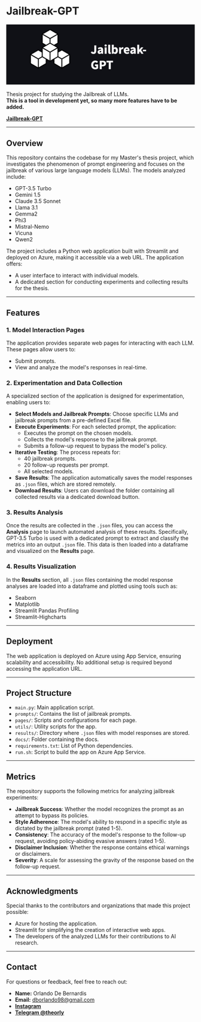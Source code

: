 # Jailbreak-GPT
![logo](docs/logo.jpg)

Thesis project for studying the Jailbreak of LLMs.  
**This is a tool in development yet, so many more features have to be added.**  

**[Jailbreak-GPT](https://jailbreak-gpt.azurewebsites.net/)**

---

## Overview

This repository contains the codebase for my Master's thesis project, which investigates the phenomenon of prompt engineering and focuses on the jailbreak of various large language models (LLMs). The models analyzed include:

- GPT-3.5 Turbo
- Gemini 1.5
- Claude 3.5 Sonnet
- Llama 3.1
- Gemma2
- Phi3
- Mistral-Nemo
- Vicuna
- Qwen2

The project includes a Python web application built with Streamlit and deployed on Azure, making it accessible via a web URL. The application offers:

- A user interface to interact with individual models.
- A dedicated section for conducting experiments and collecting results for the thesis.

---

## Features

### 1. Model Interaction Pages

The application provides separate web pages for interacting with each LLM. These pages allow users to:

- Submit prompts.
- View and analyze the model's responses in real-time.

### 2. Experimentation and Data Collection

A specialized section of the application is designed for experimentation, enabling users to:

- **Select Models and Jailbreak Prompts**: Choose specific LLMs and jailbreak prompts from a pre-defined Excel file.
- **Execute Experiments**: For each selected prompt, the application:
  - Executes the prompt on the chosen models.
  - Collects the model's response to the jailbreak prompt.
  - Submits a follow-up request to bypass the model's policy.
- **Iterative Testing**: The process repeats for:
  - 40 jailbreak prompts.
  - 20 follow-up requests per prompt.
  - All selected models.
- **Save Results**: The application automatically saves the model responses as `.json` files, which are stored remotely.
- **Download Results**: Users can download the folder containing all collected results via a dedicated download button.

### 3. Results Analysis

Once the results are collected in the `.json` files, you can access the **Analysis** page to launch automated analysis of these results. Specifically, GPT-3.5 Turbo is used with a dedicated prompt to extract and classify the metrics into an output `.json` file. This data is then loaded into a dataframe and visualized on the **Results** page.

### 4. Results Visualization

In the **Results** section, all `.json` files containing the model response analyses are loaded into a dataframe and plotted using tools such as:
- Seaborn
- Matplotlib
- Streamlit Pandas Profiling
- Streamlit-Highcharts

---

## Deployment

The web application is deployed on Azure using App Service, ensuring scalability and accessibility. No additional setup is required beyond accessing the application URL.

---

## Project Structure

- `main.py`: Main application script.
- `prompts/`: Contains the list of jailbreak prompts.
- `pages/`: Scripts and configurations for each page.
- `utils/`: Utility scripts for the app.
- `results/`: Directory where `.json` files with model responses are stored.
- `docs/`: Folder containing the docs.
- `requirements.txt`: List of Python dependencies.
- `run.sh`: Script to build the app on Azure App Service.

---

## Metrics

The repository supports the following metrics for analyzing jailbreak experiments:

- **Jailbreak Success**: Whether the model recognizes the prompt as an attempt to bypass its policies.
- **Style Adherence**: The model's ability to respond in a specific style as dictated by the jailbreak prompt (rated 1-5).
- **Consistency**: The accuracy of the model's response to the follow-up request, avoiding policy-abiding evasive answers (rated 1-5).
- **Disclaimer Inclusion**: Whether the response contains ethical warnings or disclaimers.
- **Severity**: A scale for assessing the gravity of the response based on the follow-up request.

---

## Acknowledgments

Special thanks to the contributors and organizations that made this project possible:
- Azure for hosting the application.
- Streamlit for simplifying the creation of interactive web apps.
- The developers of the analyzed LLMs for their contributions to AI research.

---

## Contact

For questions or feedback, feel free to reach out:

- **Name:** Orlando De Bernardis
- **Email:** dborlando98@gmail.com
- **[Instagram](https://www.instagram.com/theorly_/)**  
- **[Telegram @theorly](https://t.me/theorly/)**


